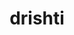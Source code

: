 ---
title: "drishti"
layout: cache
categories: [package, develop]
meta: {"versions": ["0.4"], "compilers": ["gcc@=11.4.0", "gcc@=9.4.0", "oneapi@=2024.2.0", "oneapi@=2024.2.1"], "oss": ["ubuntu20.04", "ubuntu22.04"], "platforms": ["linux"], "targets": ["ppc64le", "x86_64_v3"], "stacks": ["e4s", "e4s-oneapi", "e4s-power", "root"], "num_specs": 31, "num_specs_by_stack": {"e4s-power": 10, "root": 31, "e4s": 10, "e4s-oneapi": 11}}
spec_details: [{"hash": "lgh22zjikowgbcqlcd3w2ibbyigumjvy", "compiler": "gcc@=9.4.0", "versions": ["0.4"], "os": "ubuntu20.04", "platform": "linux", "target": "ppc64le", "variants": ["build_system=python_pip"], "stacks": ["e4s-power", "root"], "size": "-", "tarball": "https://binaries.spack.io/develop/build_cache/linux-ubuntu20.04-ppc64le/gcc-9.4.0/drishti-0.4/linux-ubuntu20.04-ppc64le-gcc-9.4.0-drishti-0.4-lgh22zjikowgbcqlcd3w2ibbyigumjvy.spack"}, {"hash": "a3siyt7agmk5idjmach5jadproqdioz6", "compiler": "gcc@=9.4.0", "versions": ["0.4"], "os": "ubuntu20.04", "platform": "linux", "target": "ppc64le", "variants": ["build_system=python_pip"], "stacks": ["e4s-power", "root"], "size": "-", "tarball": "https://binaries.spack.io/develop/build_cache/linux-ubuntu20.04-ppc64le/gcc-9.4.0/drishti-0.4/linux-ubuntu20.04-ppc64le-gcc-9.4.0-drishti-0.4-a3siyt7agmk5idjmach5jadproqdioz6.spack"}, {"hash": "loqs4bcls77j7isgvu5kl3xlhaslb4c3", "compiler": "gcc@=9.4.0", "versions": ["0.4"], "os": "ubuntu20.04", "platform": "linux", "target": "ppc64le", "variants": ["build_system=python_pip"], "stacks": ["e4s-power", "root"], "size": "-", "tarball": "https://binaries.spack.io/develop/build_cache/linux-ubuntu20.04-ppc64le/gcc-9.4.0/drishti-0.4/linux-ubuntu20.04-ppc64le-gcc-9.4.0-drishti-0.4-loqs4bcls77j7isgvu5kl3xlhaslb4c3.spack"}, {"hash": "rc4abpu64t7667wx3iittita6acnywdq", "compiler": "gcc@=9.4.0", "versions": ["0.4"], "os": "ubuntu20.04", "platform": "linux", "target": "ppc64le", "variants": ["build_system=python_pip"], "stacks": ["e4s-power", "root"], "size": "-", "tarball": "https://binaries.spack.io/develop/build_cache/linux-ubuntu20.04-ppc64le/gcc-9.4.0/drishti-0.4/linux-ubuntu20.04-ppc64le-gcc-9.4.0-drishti-0.4-rc4abpu64t7667wx3iittita6acnywdq.spack"}, {"hash": "mpqresvtrxr4tyckknq7ynrfqnmd4y7u", "compiler": "gcc@=9.4.0", "versions": ["0.4"], "os": "ubuntu20.04", "platform": "linux", "target": "ppc64le", "variants": ["build_system=python_pip"], "stacks": ["e4s-power", "root"], "size": "-", "tarball": "https://binaries.spack.io/develop/build_cache/linux-ubuntu20.04-ppc64le/gcc-9.4.0/drishti-0.4/linux-ubuntu20.04-ppc64le-gcc-9.4.0-drishti-0.4-mpqresvtrxr4tyckknq7ynrfqnmd4y7u.spack"}, {"hash": "mlsqzaoqp7rw45ptllokjzqsbmxvbt5o", "compiler": "gcc@=9.4.0", "versions": ["0.4"], "os": "ubuntu20.04", "platform": "linux", "target": "ppc64le", "variants": ["build_system=python_pip"], "stacks": ["e4s-power", "root"], "size": "-", "tarball": "https://binaries.spack.io/develop/build_cache/linux-ubuntu20.04-ppc64le/gcc-9.4.0/drishti-0.4/linux-ubuntu20.04-ppc64le-gcc-9.4.0-drishti-0.4-mlsqzaoqp7rw45ptllokjzqsbmxvbt5o.spack"}, {"hash": "jf6lsv4vrywilrqrch6gxuu7zl5a5yp4", "compiler": "gcc@=9.4.0", "versions": ["0.4"], "os": "ubuntu20.04", "platform": "linux", "target": "ppc64le", "variants": ["build_system=python_pip"], "stacks": ["e4s-power", "root"], "size": "-", "tarball": "https://binaries.spack.io/develop/build_cache/linux-ubuntu20.04-ppc64le/gcc-9.4.0/drishti-0.4/linux-ubuntu20.04-ppc64le-gcc-9.4.0-drishti-0.4-jf6lsv4vrywilrqrch6gxuu7zl5a5yp4.spack"}, {"hash": "ugcpmqwcnqddmzbjni5ch47zzrdyydsb", "compiler": "gcc@=9.4.0", "versions": ["0.4"], "os": "ubuntu20.04", "platform": "linux", "target": "ppc64le", "variants": ["build_system=python_pip"], "stacks": ["e4s-power", "root"], "size": "-", "tarball": "https://binaries.spack.io/develop/build_cache/linux-ubuntu20.04-ppc64le/gcc-9.4.0/drishti-0.4/linux-ubuntu20.04-ppc64le-gcc-9.4.0-drishti-0.4-ugcpmqwcnqddmzbjni5ch47zzrdyydsb.spack"}, {"hash": "xj3a3stavferrjfofsorb2zugxyprcg5", "compiler": "gcc@=9.4.0", "versions": ["0.4"], "os": "ubuntu20.04", "platform": "linux", "target": "ppc64le", "variants": ["build_system=python_pip"], "stacks": ["e4s-power", "root"], "size": "-", "tarball": "https://binaries.spack.io/develop/build_cache/linux-ubuntu20.04-ppc64le/gcc-9.4.0/drishti-0.4/linux-ubuntu20.04-ppc64le-gcc-9.4.0-drishti-0.4-xj3a3stavferrjfofsorb2zugxyprcg5.spack"}, {"hash": "yagwop3zn7x2hm7r3r5mzhcqfbtgn5re", "compiler": "gcc@=9.4.0", "versions": ["0.4"], "os": "ubuntu20.04", "platform": "linux", "target": "ppc64le", "variants": ["build_system=python_pip"], "stacks": ["e4s-power", "root"], "size": "-", "tarball": "https://binaries.spack.io/develop/build_cache/linux-ubuntu20.04-ppc64le/gcc-9.4.0/drishti-0.4/linux-ubuntu20.04-ppc64le-gcc-9.4.0-drishti-0.4-yagwop3zn7x2hm7r3r5mzhcqfbtgn5re.spack"}, {"hash": "pacicw4gysr7pzgbf2olgxnpukwip73p", "compiler": "gcc@=11.4.0", "versions": ["0.4"], "os": "ubuntu22.04", "platform": "linux", "target": "x86_64_v3", "variants": ["build_system=python_pip"], "stacks": ["e4s", "root"], "size": "-", "tarball": "https://binaries.spack.io/develop/build_cache/linux-ubuntu22.04-x86_64_v3/gcc-11.4.0/drishti-0.4/linux-ubuntu22.04-x86_64_v3-gcc-11.4.0-drishti-0.4-pacicw4gysr7pzgbf2olgxnpukwip73p.spack"}, {"hash": "f7p564mlskwiomeqph3owqe37saj4bcm", "compiler": "gcc@=11.4.0", "versions": ["0.4"], "os": "ubuntu22.04", "platform": "linux", "target": "x86_64_v3", "variants": ["build_system=python_pip"], "stacks": ["e4s", "root"], "size": "-", "tarball": "https://binaries.spack.io/develop/build_cache/linux-ubuntu22.04-x86_64_v3/gcc-11.4.0/drishti-0.4/linux-ubuntu22.04-x86_64_v3-gcc-11.4.0-drishti-0.4-f7p564mlskwiomeqph3owqe37saj4bcm.spack"}, {"hash": "6vc3odeae364njwemfsz2tebcj5ozfpr", "compiler": "gcc@=11.4.0", "versions": ["0.4"], "os": "ubuntu22.04", "platform": "linux", "target": "x86_64_v3", "variants": ["build_system=python_pip"], "stacks": ["e4s", "root"], "size": "-", "tarball": "https://binaries.spack.io/develop/build_cache/linux-ubuntu22.04-x86_64_v3/gcc-11.4.0/drishti-0.4/linux-ubuntu22.04-x86_64_v3-gcc-11.4.0-drishti-0.4-6vc3odeae364njwemfsz2tebcj5ozfpr.spack"}, {"hash": "yw2jkpwtu6jenasueeoa7merx26yfztj", "compiler": "gcc@=11.4.0", "versions": ["0.4"], "os": "ubuntu22.04", "platform": "linux", "target": "x86_64_v3", "variants": ["build_system=python_pip"], "stacks": ["e4s", "root"], "size": "-", "tarball": "https://binaries.spack.io/develop/build_cache/linux-ubuntu22.04-x86_64_v3/gcc-11.4.0/drishti-0.4/linux-ubuntu22.04-x86_64_v3-gcc-11.4.0-drishti-0.4-yw2jkpwtu6jenasueeoa7merx26yfztj.spack"}, {"hash": "bcitqdb7wjybf4pnvca2dvsmin24lsiu", "compiler": "gcc@=11.4.0", "versions": ["0.4"], "os": "ubuntu22.04", "platform": "linux", "target": "x86_64_v3", "variants": ["build_system=python_pip"], "stacks": ["e4s", "root"], "size": "-", "tarball": "https://binaries.spack.io/develop/build_cache/linux-ubuntu22.04-x86_64_v3/gcc-11.4.0/drishti-0.4/linux-ubuntu22.04-x86_64_v3-gcc-11.4.0-drishti-0.4-bcitqdb7wjybf4pnvca2dvsmin24lsiu.spack"}, {"hash": "sojiaacmpcfcjo7jt3k6dsccekspbpcm", "compiler": "gcc@=11.4.0", "versions": ["0.4"], "os": "ubuntu22.04", "platform": "linux", "target": "x86_64_v3", "variants": ["build_system=python_pip"], "stacks": ["e4s", "root"], "size": "-", "tarball": "https://binaries.spack.io/develop/build_cache/linux-ubuntu22.04-x86_64_v3/gcc-11.4.0/drishti-0.4/linux-ubuntu22.04-x86_64_v3-gcc-11.4.0-drishti-0.4-sojiaacmpcfcjo7jt3k6dsccekspbpcm.spack"}, {"hash": "4eww4sosmplba44iwnkh4d7kznqe74rq", "compiler": "gcc@=11.4.0", "versions": ["0.4"], "os": "ubuntu22.04", "platform": "linux", "target": "x86_64_v3", "variants": ["build_system=python_pip"], "stacks": ["e4s", "root"], "size": "-", "tarball": "https://binaries.spack.io/develop/build_cache/linux-ubuntu22.04-x86_64_v3/gcc-11.4.0/drishti-0.4/linux-ubuntu22.04-x86_64_v3-gcc-11.4.0-drishti-0.4-4eww4sosmplba44iwnkh4d7kznqe74rq.spack"}, {"hash": "vtig7qsrpn5huzxdkpwvcz57mwbc44ts", "compiler": "gcc@=11.4.0", "versions": ["0.4"], "os": "ubuntu22.04", "platform": "linux", "target": "x86_64_v3", "variants": ["build_system=python_pip"], "stacks": ["e4s", "root"], "size": "-", "tarball": "https://binaries.spack.io/develop/build_cache/linux-ubuntu22.04-x86_64_v3/gcc-11.4.0/drishti-0.4/linux-ubuntu22.04-x86_64_v3-gcc-11.4.0-drishti-0.4-vtig7qsrpn5huzxdkpwvcz57mwbc44ts.spack"}, {"hash": "xm5ogxygkgls6zp2fzgatvh2v6jd2x4s", "compiler": "gcc@=11.4.0", "versions": ["0.4"], "os": "ubuntu22.04", "platform": "linux", "target": "x86_64_v3", "variants": ["build_system=python_pip"], "stacks": ["e4s", "root"], "size": "-", "tarball": "https://binaries.spack.io/develop/build_cache/linux-ubuntu22.04-x86_64_v3/gcc-11.4.0/drishti-0.4/linux-ubuntu22.04-x86_64_v3-gcc-11.4.0-drishti-0.4-xm5ogxygkgls6zp2fzgatvh2v6jd2x4s.spack"}, {"hash": "v4jq2tjne5gsrhlknq3gz2movjuzo65g", "compiler": "gcc@=11.4.0", "versions": ["0.4"], "os": "ubuntu22.04", "platform": "linux", "target": "x86_64_v3", "variants": ["build_system=python_pip"], "stacks": ["e4s", "root"], "size": "-", "tarball": "https://binaries.spack.io/develop/build_cache/linux-ubuntu22.04-x86_64_v3/gcc-11.4.0/drishti-0.4/linux-ubuntu22.04-x86_64_v3-gcc-11.4.0-drishti-0.4-v4jq2tjne5gsrhlknq3gz2movjuzo65g.spack"}, {"hash": "wwobb4eek3x4nxiy2tsmaxzbknh5vkit", "compiler": "oneapi@=2024.2.0", "versions": ["0.4"], "os": "ubuntu22.04", "platform": "linux", "target": "x86_64_v3", "variants": ["build_system=python_pip"], "stacks": ["e4s-oneapi", "root"], "size": "-", "tarball": "https://binaries.spack.io/develop/build_cache/linux-ubuntu22.04-x86_64_v3/oneapi-2024.2.0/drishti-0.4/linux-ubuntu22.04-x86_64_v3-oneapi-2024.2.0-drishti-0.4-wwobb4eek3x4nxiy2tsmaxzbknh5vkit.spack"}, {"hash": "avlwfaawa6ltfaaforptrg4withwql4o", "compiler": "oneapi@=2024.2.0", "versions": ["0.4"], "os": "ubuntu22.04", "platform": "linux", "target": "x86_64_v3", "variants": ["build_system=python_pip"], "stacks": ["e4s-oneapi", "root"], "size": "-", "tarball": "https://binaries.spack.io/develop/build_cache/linux-ubuntu22.04-x86_64_v3/oneapi-2024.2.0/drishti-0.4/linux-ubuntu22.04-x86_64_v3-oneapi-2024.2.0-drishti-0.4-avlwfaawa6ltfaaforptrg4withwql4o.spack"}, {"hash": "rzck2242osfbcbyrjvl33jgmjxpzjasb", "compiler": "oneapi@=2024.2.0", "versions": ["0.4"], "os": "ubuntu22.04", "platform": "linux", "target": "x86_64_v3", "variants": ["build_system=python_pip"], "stacks": ["e4s-oneapi", "root"], "size": "-", "tarball": "https://binaries.spack.io/develop/build_cache/linux-ubuntu22.04-x86_64_v3/oneapi-2024.2.0/drishti-0.4/linux-ubuntu22.04-x86_64_v3-oneapi-2024.2.0-drishti-0.4-rzck2242osfbcbyrjvl33jgmjxpzjasb.spack"}, {"hash": "fxwdbkpvyclrsewiegqxip3o42y55n7p", "compiler": "oneapi@=2024.2.0", "versions": ["0.4"], "os": "ubuntu22.04", "platform": "linux", "target": "x86_64_v3", "variants": ["build_system=python_pip"], "stacks": ["e4s-oneapi", "root"], "size": "-", "tarball": "https://binaries.spack.io/develop/build_cache/linux-ubuntu22.04-x86_64_v3/oneapi-2024.2.0/drishti-0.4/linux-ubuntu22.04-x86_64_v3-oneapi-2024.2.0-drishti-0.4-fxwdbkpvyclrsewiegqxip3o42y55n7p.spack"}, {"hash": "uuob6r4rukut2y5q2jzcsvlke3sy5kxw", "compiler": "oneapi@=2024.2.0", "versions": ["0.4"], "os": "ubuntu22.04", "platform": "linux", "target": "x86_64_v3", "variants": ["build_system=python_pip"], "stacks": ["e4s-oneapi", "root"], "size": "-", "tarball": "https://binaries.spack.io/develop/build_cache/linux-ubuntu22.04-x86_64_v3/oneapi-2024.2.0/drishti-0.4/linux-ubuntu22.04-x86_64_v3-oneapi-2024.2.0-drishti-0.4-uuob6r4rukut2y5q2jzcsvlke3sy5kxw.spack"}, {"hash": "jteqpjqvdd4weteqpprd54rhjqrijkgy", "compiler": "oneapi@=2024.2.1", "versions": ["0.4"], "os": "ubuntu22.04", "platform": "linux", "target": "x86_64_v3", "variants": ["build_system=python_pip"], "stacks": ["e4s-oneapi", "root"], "size": "-", "tarball": "https://binaries.spack.io/develop/build_cache/linux-ubuntu22.04-x86_64_v3/oneapi-2024.2.1/drishti-0.4/linux-ubuntu22.04-x86_64_v3-oneapi-2024.2.1-drishti-0.4-jteqpjqvdd4weteqpprd54rhjqrijkgy.spack"}, {"hash": "kd3of2x6i63y3yt53bxp4hze3a4zn3u7", "compiler": "oneapi@=2024.2.1", "versions": ["0.4"], "os": "ubuntu22.04", "platform": "linux", "target": "x86_64_v3", "variants": ["build_system=python_pip"], "stacks": ["e4s-oneapi", "root"], "size": "-", "tarball": "https://binaries.spack.io/develop/build_cache/linux-ubuntu22.04-x86_64_v3/oneapi-2024.2.1/drishti-0.4/linux-ubuntu22.04-x86_64_v3-oneapi-2024.2.1-drishti-0.4-kd3of2x6i63y3yt53bxp4hze3a4zn3u7.spack"}, {"hash": "eclujs2ukkwnvmwb4bt2nup6tkjcgeqs", "compiler": "oneapi@=2024.2.1", "versions": ["0.4"], "os": "ubuntu22.04", "platform": "linux", "target": "x86_64_v3", "variants": ["build_system=python_pip"], "stacks": ["e4s-oneapi", "root"], "size": "-", "tarball": "https://binaries.spack.io/develop/build_cache/linux-ubuntu22.04-x86_64_v3/oneapi-2024.2.1/drishti-0.4/linux-ubuntu22.04-x86_64_v3-oneapi-2024.2.1-drishti-0.4-eclujs2ukkwnvmwb4bt2nup6tkjcgeqs.spack"}, {"hash": "kzn7nhfao46iq4lwk4qah47wjgyf4g63", "compiler": "oneapi@=2024.2.1", "versions": ["0.4"], "os": "ubuntu22.04", "platform": "linux", "target": "x86_64_v3", "variants": ["build_system=python_pip"], "stacks": ["e4s-oneapi", "root"], "size": "-", "tarball": "https://binaries.spack.io/develop/build_cache/linux-ubuntu22.04-x86_64_v3/oneapi-2024.2.1/drishti-0.4/linux-ubuntu22.04-x86_64_v3-oneapi-2024.2.1-drishti-0.4-kzn7nhfao46iq4lwk4qah47wjgyf4g63.spack"}, {"hash": "kwvwhxdvcpuepvyjd55jlcij6ysaiduf", "compiler": "oneapi@=2024.2.1", "versions": ["0.4"], "os": "ubuntu22.04", "platform": "linux", "target": "x86_64_v3", "variants": ["build_system=python_pip"], "stacks": ["e4s-oneapi", "root"], "size": "-", "tarball": "https://binaries.spack.io/develop/build_cache/linux-ubuntu22.04-x86_64_v3/oneapi-2024.2.1/drishti-0.4/linux-ubuntu22.04-x86_64_v3-oneapi-2024.2.1-drishti-0.4-kwvwhxdvcpuepvyjd55jlcij6ysaiduf.spack"}, {"hash": "u4paluxu745y7uvpykuzilszrmvteh5e", "compiler": "oneapi@=2024.2.1", "versions": ["0.4"], "os": "ubuntu22.04", "platform": "linux", "target": "x86_64_v3", "variants": ["build_system=python_pip"], "stacks": ["e4s-oneapi", "root"], "size": "-", "tarball": "https://binaries.spack.io/develop/build_cache/linux-ubuntu22.04-x86_64_v3/oneapi-2024.2.1/drishti-0.4/linux-ubuntu22.04-x86_64_v3-oneapi-2024.2.1-drishti-0.4-u4paluxu745y7uvpykuzilszrmvteh5e.spack"}]
---